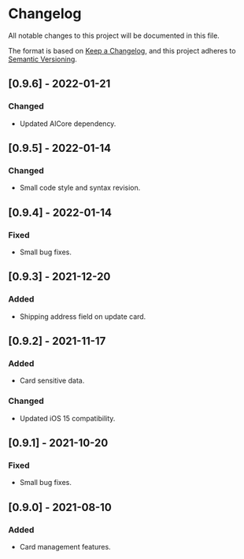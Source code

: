 # Changelog
All notable changes to this project will be documented in this file.

The format is based on [Keep a Changelog](https://keepachangelog.com/en/1.0.0/),
and this project adheres to [Semantic Versioning](https://semver.org/spec/v2.0.0.html).

## [0.9.6] - 2022-01-21
### Changed
- Updated AlCore dependency.

## [0.9.5] - 2022-01-14
### Changed
- Small code style and syntax revision.

## [0.9.4] - 2022-01-14
### Fixed
- Small bug fixes.

## [0.9.3] - 2021-12-20
### Added
- Shipping address field on update card.

## [0.9.2] - 2021-11-17
### Added
- Card sensitive data.
### Changed
- Updated iOS 15 compatibility.

## [0.9.1] - 2021-10-20
### Fixed
- Small bug fixes.

## [0.9.0] - 2021-08-10
### Added
- Card management features.